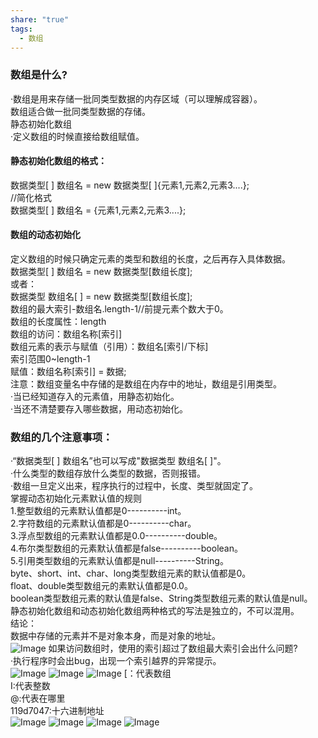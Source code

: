 ```yaml
---
share: "true"
tags:
  - 数组
---
```

### 数组是什么?  
·数组是用来存储一批同类型数据的内存区域（可以理解成容器）。  
数组适合做一批同类型数据的存储。  
静态初始化数组  
·定义数组的时候直接给数组赋值。  
#### 静态初始化数组的格式：  
数据类型[ ] 数组名 = new 数据类型[ ]{元素1,元素2,元素3....};  
//简化格式  
数据类型[ ] 数组名 = {元素1,元素2,元素3....};  
#### 数组的动态初始化  
定义数组的时候只确定元素的类型和数组的长度，之后再存入具体数据。  
数据类型[ ] 数组名 = new 数据类型[数组长度];  
或者：  
数据类型 数组名[ ] = new 数据类型[数组长度];  
数组的最大索引-数组名.length-1//前提元素个数大于0。  
数组的长度属性：length  
数组的访问：数组名称[索引]  
数组元素的表示与赋值（引用）：数组名[索引/下标]  
索引范围0~length-1  
赋值：数组名称[索引] = 数据;  
注意：数组变量名中存储的是数组在内存中的地址，数组是引用类型。  
·当已经知道存入的元素值，用静态初始化。  
·当还不清楚要存入哪些数据，用动态初始化。  
### 数组的几个注意事项：  
·“数据类型[ ] 数组名”也可以写成"数据类型 数组名[ ]"。  
·什么类型的数组存放什么类型的数据，否则报错。  
·数组一旦定义出来，程序执行的过程中，长度、类型就固定了。  
掌握动态初始化元素默认值的规则  
1.整型数组的元素默认值都是0----------int。  
2.字符数组的元素默认值都是0----------char。  
3.浮点型数组的元素默认值都是0.0----------double。  
4.布尔类型数组的元素默认值都是false----------boolean。  
5.引用类型数组的元素默认值都是null----------String。  
byte、short、int、char、long类型数组元素的默认值都是0。  
float、double类型数组元的素默认值都是0.0。  
boolean类型数组元素的默认值是false、String类型数组元素的默认值是null。  
静态初始化数组和动态初始化数组两种格式的写法是独立的，不可以混用。  
结论：  
数据中存储的元素并不是对象本身，而是对象的地址。  
![Image](https://github.com/user-attachments/assets/058df0b2-87a4-466f-8512-4b8dccfebc36)
如果访问数组时，使用的索引超过了数组最大索引会出什么问题?  
·执行程序时会出bug，出现一个索引越界的异常提示。  
![Image](https://github.com/user-attachments/assets/2f432c84-7929-4cb9-8d54-cd79b2435af2)
![Image](https://github.com/user-attachments/assets/ccf30bf9-f14e-4c2c-b976-c2608ac5a8f2)
![Image](https://github.com/user-attachments/assets/37477d20-77ff-4c13-b133-ad8f512c13c6)
[：代表数组  
I:代表整数   
@:代表在哪里  
119d7047:十六进制地址  
![Image](https://github.com/user-attachments/assets/d95cef5b-442e-48c8-9671-b66506c941a7)
![Image](https://github.com/user-attachments/assets/20fd6435-d009-480b-a782-06cb61c9f79a)
![Image](https://github.com/user-attachments/assets/592e66b5-4492-43a4-aac4-6f7a9a521230)
![Image](https://github.com/user-attachments/assets/79a84d3a-f1c6-4014-84b1-21d8e3304186)
